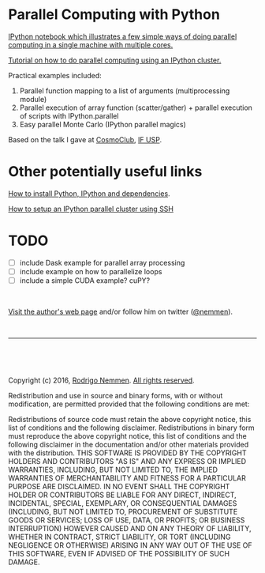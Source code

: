 Parallel Computing with Python
==============================

[IPython notebook which illustrates a few simple ways of doing parallel computing in a single machine with multiple cores.](https://github.com/rsnemmen/parallel-python-tutorial/blob/master/Parallel%20Computing%20with%20Python%20public.ipynb) 

[Tutorial on how to do parallel computing using an IPython cluster.](https://github.com/rsnemmen/parallel-python-tutorial/blob/master/Parallel%20Computing%20with%20Python%20SSH.ipynb)

Practical examples included:

1. Parallel function mapping to a list of arguments (multiprocessing module)
2. Parallel execution of array function (scatter/gather) + parallel execution of scripts with IPython.parallel
3. Easy parallel Monte Carlo (IPython parallel magics)

Based on the talk I gave at [CosmoClub](http://www.iag.usp.br/labcosmos/en/), [IF USP](http://portal.if.usp.br/ifusp/).


# Other potentially useful links

[How to install Python, IPython and dependencies](http://astropython.blogspot.com.br/2014/10/python-installation-instructions.html).

[How to setup an IPython parallel cluster using SSH](http://astropython.blogspot.com.br/2016/02/how-to-setup-ipython-parallel-cluster.html)

# TODO

- [ ] include Dask example for parallel array processing
- [ ] include example on how to parallelize loops
- [ ] include a simple CUDA example? cuPY?

&nbsp;

[Visit the author's web page](http://www.astro.iag.usp.br/~nemmen/) and/or follow him on twitter ([@nemmen](https://twitter.com/nemmen)).

&nbsp;

---


&nbsp;

&nbsp;

Copyright (c) 2016, [Rodrigo Nemmen](http://rodrigonemmen.com).
[All rights reserved](http://opensource.org/licenses/BSD-2-Clause).

Redistribution and use in source and binary forms, with or without modification, are permitted provided that the following conditions are met:

Redistributions of source code must retain the above copyright notice, this list of conditions and the following disclaimer.
Redistributions in binary form must reproduce the above copyright notice, this list of conditions and the following disclaimer in the documentation and/or other materials provided with the distribution.
THIS SOFTWARE IS PROVIDED BY THE COPYRIGHT HOLDERS AND CONTRIBUTORS "AS IS" AND ANY EXPRESS OR IMPLIED WARRANTIES, INCLUDING, BUT NOT LIMITED TO, THE IMPLIED WARRANTIES OF MERCHANTABILITY AND FITNESS FOR A PARTICULAR PURPOSE ARE DISCLAIMED. IN NO EVENT SHALL THE COPYRIGHT HOLDER OR CONTRIBUTORS BE LIABLE FOR ANY DIRECT, INDIRECT, INCIDENTAL, SPECIAL, EXEMPLARY, OR CONSEQUENTIAL DAMAGES (INCLUDING, BUT NOT LIMITED TO, PROCUREMENT OF SUBSTITUTE GOODS OR SERVICES; LOSS OF USE, DATA, OR PROFITS; OR BUSINESS INTERRUPTION) HOWEVER CAUSED AND ON ANY THEORY OF LIABILITY, WHETHER IN CONTRACT, STRICT LIABILITY, OR TORT (INCLUDING NEGLIGENCE OR OTHERWISE) ARISING IN ANY WAY OUT OF THE USE OF THIS SOFTWARE, EVEN IF ADVISED OF THE POSSIBILITY OF SUCH DAMAGE.
